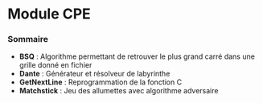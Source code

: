# Module CPE

### Sommaire

* **BSQ** : Algorithme permettant de retrouver le plus grand carré dans une grille donné en fichier
* **Dante** : Générateur et résolveur de labyrinthe
* **GetNextLine** : Reprogrammation de la fonction C
* **Matchstick** : Jeu des allumettes avec algorithme adversaire
